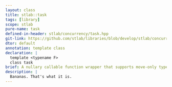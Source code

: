 ```yaml
---
layout: class
title: stlab::task
tags: [library]
scope: stlab
pure-name: task
defined-in-header: stlab/concurrency/task.hpp
git-link: https://github.com/stlab/libraries/blob/develop/stlab/concurrency/task.hpp
dtor: default
annotation: template class
declaration: |
  template <typename F>
  class task
brief: A nullary callable function wrapper that supports move-only types.
description: |
  Bananas. That's what it is.
---
```

